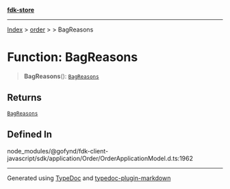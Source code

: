 [**fdk-store**](../../../README.md)
***

[Index](../../../API.md) > [order](../../README.md) > [<internal>](../README.md) > BagReasons

# Function: BagReasons

> **BagReasons**(): [`BagReasons`](../type-aliases/type-alias.BagReasons.md)

## Returns

[`BagReasons`](../type-aliases/type-alias.BagReasons.md)

## Defined In

node\_modules/@gofynd/fdk-client-javascript/sdk/application/Order/OrderApplicationModel.d.ts:1962

***
Generated using [TypeDoc](https://typedoc.org/) and [typedoc-plugin-markdown](https://www.npmjs.com/package/typedoc-plugin-markdown)
